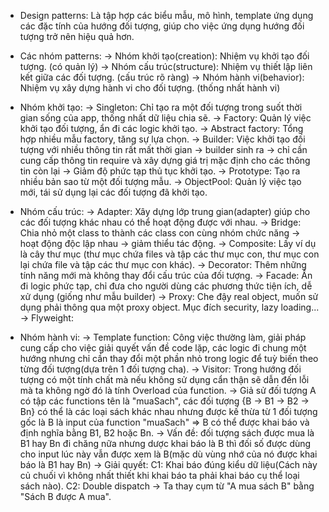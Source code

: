 * Design patterns: Là tập hợp các biểu mẫu, mô hình, template ứng dụng các đặc tính của hướng đối tượng, giúp cho việc ứng dụng hướng đối tượng trở nên hiệu quả hơn.

* Các nhóm patterns:
 -> Nhóm khởi tạo(creation): Nhiệm vụ khởi tạo đối tượng. (có quản lý)
 -> Nhóm cấu trúc(structure): Nhiệm vụ thiết lập liên kết giữa các đối tượng. (cấu trúc rõ ràng)
 -> Nhóm hành vi(behavior): Nhiệm vụ xây dựng hành vi cho đối tượng. (thống nhất hành vi)

* Nhóm khởi tạo:
 -> Singleton: Chỉ tạo ra một đối tượng trong suốt thời gian sống của app, thống nhất dữ liệu chia sẽ.
 -> Factory: Quản lý việc khởi tạo đối tượng, ẩn đi các logic khởi tạo.
 -> Abstract factory: Tổng hợp nhiều mẫu factory, tăng sự lựa chọn.
 -> Builder: Việc khởi tạo đối tượng với nhiều thông tin rất mất thời gian -> builder sinh ra -> chỉ cần cung cấp thông tin require và xây dựng giá trị mặc định cho các thông tin còn lại -> Giảm độ phức tạp thủ tục khởi tạo.
 -> Prototype: Tạo ra nhiều bản sao từ một đối tượng mẫu.
 -> ObjectPool: Quản lý việc tạo mới, tái sử dụng lại các đối tượng đã khởi tạo.

* Nhóm cấu trúc:
 -> Adapter: Xây dựng lớp trung gian(adapter) giúp cho các đối tượng khác nhau có thể hoạt động được với nhau.
 -> Bridge: Chia nhỏ một class to thành các class con cùng nhóm chức năng -> hoạt động độc lập nhau -> giảm thiểu tác động.
 -> Composite: Lấy ví dụ là cây thư mục (thư mục chứa files và tập các thư mục con, thư mục con lại chứa file và tập các thư mục con khác).
 -> Decorator: Thêm những tính năng mới mà không thay đổi cấu trúc của đối tượng.
 -> Facade: Ẩn đi logic phức tạp, chỉ đưa cho người dùng các phương thức tiện ích, dễ xử dụng (giống như mẫu builder)
 -> Proxy: Che đậy real object, muốn sử dụng phải thông qua một proxy object. Mục đích security, lazy loading...
 -> Flyweight:

* Nhóm hành vi:
 -> Template function: Công việc thường làm, giải pháp cung cấp cho việc giải quyết vấn đề code lặp, các logic đi chung một hướng nhưng chỉ cần thay đổi một phần nhỏ trong logic để tuỳ biến theo từng đối tượng(dựa trên 1 đối tượng cha).
 -> Visitor: Trong hướng đối tượng có một tính chất mà nếu không sử dụng cẩn thận sẽ dẫn đến lỗi mà ta không ngờ đó là tính Overload của function. 
 	-> Giả sử đối tượng A có tập các functions tên là "muaSach", các đối tượng {B -> B1 -> B2 -> Bn} có thể là các loại sách khác nhau nhưng được kế thừa từ 1 đối tượng gốc là B là input của function "muaSach" => B có thể được khai báo và định nghĩa bằng B1, B2 hoặc Bn.
 	-> Vấn đề: đối tượng sách được mua là B1 hay Bn đi chăng nữa nhưng dược khai báo là B thì đối số được dùng cho input lúc này vẫn được xem là B(mặc dù vùng nhớ của nó được khai báo là B1 hay Bn)
 	-> Giải quyết:
 		C1: Khai báo đúng kiểu dữ liệu(Cách này củ chuối vì không nhất thiết khi khai báo ta phải khai báo cụ thể loại sách nào).
 		C2: Double dispatch -> Ta thay cụm từ "A mua sách B" bằng "Sách B được A mua".
